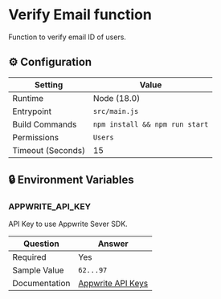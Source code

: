 # Verify Email function

Function to verify email ID of users.

## ⚙️ Configuration

| Setting           | Value                          |
| ----------------- | ------------------------------ |
| Runtime           | Node (18.0)                    |
| Entrypoint        | `src/main.js`                  |
| Build Commands    | `npm install && npm run start` |
| Permissions       | `Users`                        |
| Timeout (Seconds) | 15                             |

## 🔒 Environment Variables

### APPWRITE_API_KEY

API Key to use Appwrite Sever SDK.

| Question      | Answer                                                                   |
| ------------- | ------------------------------------------------------------------------ |
| Required      | Yes                                                                      |
| Sample Value  | `62...97`                                                                |
| Documentation | [Appwrite API Keys](https://appwrite.io/docs/advanced/platform/api-keys) |
